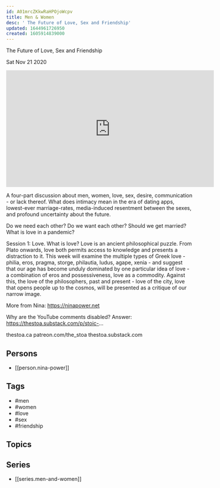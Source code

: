 ```yaml
---
id: A01mrcZKkwRaHPOjoWcpv
title: Men & Women
desc: ' The Future of Love, Sex and Friendship'
updated: 1644961726950
created: 1605914839000
---
```



 The Future of Love, Sex and Friendship

Sat Nov 21 2020

<iframe width="560" height="315" src="https://www.youtube.com/embed/XRZeB6pGJpw" title="Men & Women: The Future of Love, Sex and Friendship w/ Nina Power. Session 3 (Sex)" frameborder="0" allow="accelerometer; autoplay; clipboard-write; encrypted-media; gyroscope; picture-in-picture" allowfullscreen ></iframe>

A four-part discussion about men, women, love, sex, desire, communication - or lack thereof. What does intimacy mean in the era of dating apps, lowest-ever marriage-rates, media-induced resentment between the sexes, and profound uncertainty about the future.

Do we need each other? Do we want each other? Should we get married? What is love in a pandemic?

Session 1: Love. What is love? Love is an ancient philosophical puzzle. From Plato onwards, love both permits access to knowledge and presents a distraction to it. This week will examine the multiple types of Greek love - philia, eros, pragma, storge, philautia, ludus, agape, xenia - and suggest that our age has become unduly dominated by one particular idea of love - a combination of eros and possessiveness, love as a commodity. Against this, the love of the philosophers, past and present - love of the city, love that opens people up to the cosmos, will be presented as a critique of our narrow image. 

More from Nina: https://ninapower.net

Why are the YouTube comments disabled? Answer: https://thestoa.substack.com/p/stoic-...

thestoa.ca
patreon.com/the_stoa
thestoa.substack.com

## Persons

- [[person.nina-power]]

## Tags

- #men
- #women
- #love
- #sex
- #friendship

## Topics



## Series

- [[series.men-and-women]]

